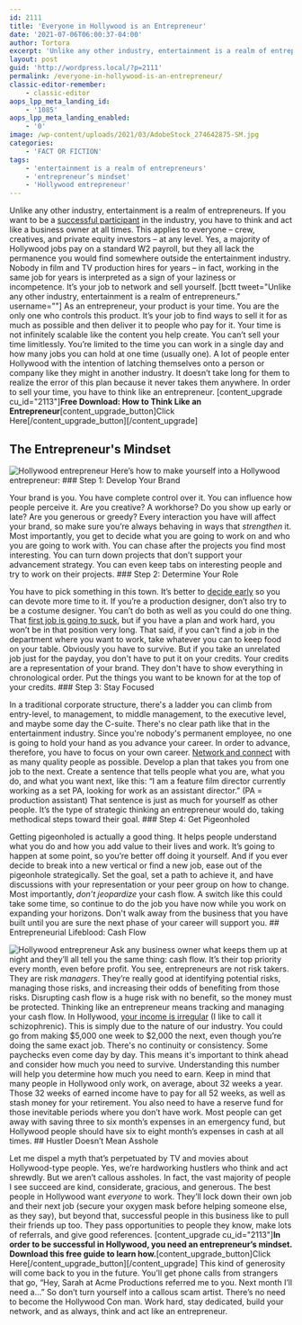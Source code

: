 ```yaml
---
id: 2111
title: 'Everyone in Hollywood is an Entrepreneur'
date: '2021-07-06T06:00:37-04:00'
author: Tortora
excerpt: 'Unlike any other industry, entertainment is a realm of entrepreneurs. In order to sell your time, you need an entrepreneur’s mindset. '
layout: post
guid: 'http://wordpress.local/?p=2111'
permalink: /everyone-in-hollywood-is-an-entrepreneur/
classic-editor-remember:
    - classic-editor
aops_lpp_meta_landing_id:
    - '1085'
aops_lpp_meta_landing_enabled:
    - '0'
image: /wp-content/uploads/2021/03/AdobeStock_274642875-SM.jpg
categories:
    - 'FACT OR FICTION'
tags:
    - 'entertainment is a realm of entrepreneurs'
    - 'entrepreneur’s mindset'
    - 'Hollywood entrepreneur'
---
```


Unlike any other industry, entertainment is a realm of entrepreneurs. If you want to be a [successful participant](http://wordpress.local/how-do-you-know-if-a-film-will-be-successful/) in the industry, you have to think and act like a business owner at all times. This applies to everyone – crew, creatives, and private equity investors – at any level. Yes, a majority of Hollywood jobs pay on a standard W2 payroll, but they all lack the permanence you would find somewhere outside the entertainment industry. Nobody in film and TV production hires for years – in fact, working in the same job for years is interpreted as a sign of your laziness or incompetence. It’s your job to network and sell yourself. \[bctt tweet="Unlike any other industry, entertainment is a realm of entrepreneurs." username=""\] As an entrepreneur, your product is your time. You are the only one who controls this product. It’s your job to find ways to sell it for as much as possible and then deliver it to people who pay for it. Your time is not infinitely scalable like the content you help create. You can’t sell your time limitlessly. You’re limited to the time you can work in a single day and how many jobs you can hold at one time (usually one). A lot of people enter Hollywood with the intention of latching themselves onto a person or company like they might in another industry. It doesn’t take long for them to realize the error of this plan because it never takes them anywhere. In order to sell your time, you have to think like an entrepreneur. \[content\_upgrade cu\_id="2113"\]**Free Download: How to Think Like an Entrepreneur**\[content\_upgrade\_button\]Click Here\[/content\_upgrade\_button\]\[/content\_upgrade\]

## The Entrepreneur's Mindset

 ![Hollywood entrepreneur](http://wordpress.local/wp-content/uploads/2021/03/AdobeStock_151233739-SM.jpg) Here’s how to make yourself into a Hollywood entrepreneur: ### Step 1: Develop Your Brand

 Your brand is you. You have complete control over it. You can influence how people perceive it. Are you creative? A workhorse? Do you show up early or late? Are you generous or greedy? Every interaction you have will affect your brand, so make sure you’re always behaving in ways that *strengthen* it. Most importantly, you get to decide what you are going to work on and who you are going to work with. You can chase after the projects you find most interesting. You can turn down projects that don’t support your advancement strategy. You can even keep tabs on interesting people and try to work on their projects. ### Step 2: Determine Your Role

 You have to pick something in this town. It’s better to [decide early](http://wordpress.local/film-production-is-a-young-persons-game/) so you can devote more time to it. If you’re a production designer, don’t also try to be a costume designer. You can’t do both as well as you could do one thing. That [first job is going to suck](http://wordpress.local/you-got-your-first-job-in-hollywood-now-what/), but if you have a plan and work hard, you won’t be in that position very long. That said, if you can't find a job in the department where you want to work, take whatever you can to keep food on your table. Obviously you have to survive. But if you take an unrelated job just for the payday, you don't have to put it on your credits. Your credits are a representation of your brand. They don't have to show everything in chronological order. Put the things you want to be known for at the top of your credits. ### Step 3: Stay Focused

 In a traditional corporate structure, there's a ladder you can climb from entry-level, to management, to middle management, to the executive level, and maybe some day the C-suite. There's no clear path like that in the entertainment industry. Since you're nobody's permanent employee, no one is going to hold your hand as you advance your career. In order to advance, therefore, you have to focus on your own career. [Network and connect](http://wordpress.local/7-rules-for-networking-in-the-film-industry/) with as many quality people as possible. Develop a plan that takes you from one job to the next. Create a sentence that tells people what you are, what you do, and what you want next, like this: “I am a feature film director currently working as a set PA, looking for work as an assistant director.” (PA = production assistant) That sentence is just as much for yourself as other people. It’s the type of strategic thinking an entrepreneur would do, taking methodical steps toward their goal. ### Step 4: Get Pigeonholed

 Getting pigeonholed is actually a good thing. It helps people understand what you do and how you add value to their lives and work. It’s going to happen at some point, so you’re better off doing it yourself. And if you ever decide to break into a new vertical or find a new job, ease out of the pigeonhole strategically. Set the goal, set a path to achieve it, and have discussions with your representation or your peer group on how to change. Most importantly, *don’t jeopardize* your cash flow. A switch like this could take some time, so continue to do the job you have now while you work on expanding your horizons. Don't walk away from the business that you have built until you are sure the next phase of your career will support you. ## Entrepreneurial Lifeblood: Cash Flow

 ![Hollywood entrepreneur](http://wordpress.local/wp-content/uploads/2021/03/AdobeStock_320421495-SM.jpg) Ask any business owner what keeps them up at night and they’ll all tell you the same thing: cash flow. It’s their top priority every month, even before profit. You see, entrepreneurs are not risk takers. They are risk *managers*. They’re really good at identifying potential risks, managing those risks, and increasing their odds of benefiting from those risks. Disrupting cash flow is a huge risk with no benefit, so the money must be protected. Thinking like an entrepreneur means tracking and managing your cash flow. In Hollywood, [your income is irregular](http://wordpress.local/10-steps-to-deal-with-an-irregular-hollywood-paycheck/) (I like to call it schizophrenic). This is simply due to the nature of our industry. You could go from making $5,000 one week to $2,000 the next, even though you’re doing the same exact job. There's no continuity or consistency. Some paychecks even come day by day. This means it's important to think ahead and consider how much you need to survive. Understanding this number will help you determine how much you need to earn. Keep in mind that many people in Hollywood only work, on average, about 32 weeks a year. Those 32 weeks of earned income have to pay for all 52 weeks, as well as stash money for your retirement. You also need to have a reserve fund for those inevitable periods where you don’t have work. Most people can get away with saving three to six month’s expenses in an emergency fund, but Hollywood people should have six to eight month’s expenses in cash at all times. ## Hustler Doesn’t Mean Asshole

 Let me dispel a myth that’s perpetuated by TV and movies about Hollywood-type people. Yes, we’re hardworking hustlers who think and act shrewdly. But we aren’t callous assholes. In fact, the vast majority of people I see succeed are kind, considerate, gracious, and generous. The best people in Hollywood want *everyone* to work. They’ll lock down their own job and their next job (secure your oxygen mask before helping someone else, as they say), but beyond that, successful people in this business like to pull their friends up too. They pass opportunities to people they know, make lots of referrals, and give good references. \[content\_upgrade cu\_id="2113"\]**In order to be successful in Hollywood, you need an entrepreneur’s mindset. Download this free guide to learn how.**\[content\_upgrade\_button\]Click Here\[/content\_upgrade\_button\]\[/content\_upgrade\] This kind of generosity will come back to you in the future. You’ll get phone calls from strangers that go, “Hey, Sarah at Acme Productions referred me to you. Next month I’ll need a…” So don’t turn yourself into a callous scam artist. There’s no need to become the Hollywood Con man. Work hard, stay dedicated, build your network, and as always, think and act like an entrepreneur.